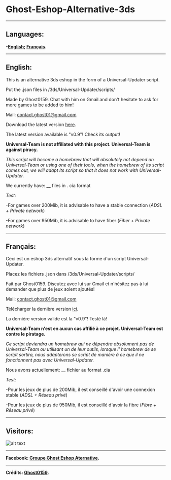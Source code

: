 # Ghost-Eshop-Alternative-3ds
_____________________________________________________________________________________________________________________
## Languages:
**-[English](https://github.com/Ghost0159/Ghost-Eshop-Alternative-3ds#english); [Français](https://github.com/Ghost0159/Ghost-Eshop-Alternative-3ds#fran%C3%A7ais).**
_____________________________________________________________________________________________________________________

## English:

 This is an alternative 3ds eshop in the form of a Universal-Updater script.

 Put the .json files in /3ds/Universal-Updater/scripts/

 Made by Ghost0159. Chat with him on Gmail and don't hesitate to ask for more games to be added to him!

 Mail: contact.ghost01@gmail.com

 Download the latest version [here](https://github.com/Ghost0159/Ghost-Eshop-Alternative-3ds/releases/tag/v0.9).

 The latest version available is "v0.9"! Check its output!

 **Universal-Team is not affiliated with this project. Universal-Team is against piracy.**
 
 *This script will become a homebrew that will absolutely not depend on Universal-Team or using one of their tools, when the homebrew of its script comes out, we will adapt its script so that it does not work with Universal-Updater.*
 
 We currently have: **__** files in . cia format

*Test:*

 -For games over 200Mib, it is advisable to have a stable connection (*ADSL + Private network*)

 -For games over 950Mib, it is advisable to have fiber (*Fiber + Private network*)

_____________________________________________________________________________________________________________________

## Français:

 Ceci est un eshop 3ds alternatif sous la forme d'un script Universal-Updater.

 Placez les fichiers .json dans /3ds/Universal-Updater/scripts/

 Fait par Ghost0159. Discutez avec lui sur Gmail et n'hésitez pas à lui demander que plus de jeux soient ajoutés!

 Mail: contact.ghost01@gmail.com

 Télécharger la dernière version [ici](https://github.com/Ghost0159/Ghost-Eshop-Alternative-3ds/releases/tag/v0.9).

 La derniére version valide est la "v0.9"! Testé là!

 **Universal-Team n'est en aucun cas affilié à ce projet. Universal-Team est contre le piratage.**
 
 *Ce script deviendra un homebrew qui ne dépendra absolument pas de Universal-Team ou utilisant un de leur outils, lorsque l' homebrew de se script sortira, nous adapterons se script de manière à ce que il ne fonctionnent pas avec Universal-Updater.*
 
 Nous avons actuellement: **__** fichier au format .cia

*Test:*

 -Pour les jeux de plus de 200Mib, il est conseillé d'avoir une connexion stable (*ADSL + Réseau privé*)

 -Pour les jeux de plus de 950Mib, il est conseillé d'avoir la fibre (*Fibre + Réseau privé*)

_____________________________________________________________________________________________________________________


## Visitors:

![alt text](https://github.com/Ghost0159/Ghost-Eshop-Alternative-3ds/blob/master/Ghost%20Eshop%20Alternative/Capture.PNG) 

_____________________________________________________________________________________________________________________

**Facebook: [Groupe Ghost Eshop Aternative](https://www.facebook.com/groups/293898438606830).**
_____________________________________________________________________________________________________________________

**Crédits: [Ghost0159](https://github.com/Ghost0159).**


